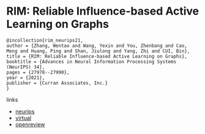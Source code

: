 # RIM: Reliable Influence-based Active Learning on Graphs

```
@incollection{rim_neurips21,
author = {Zhang, Wentao and Wang, Yexin and You, Zhenbang and Cao, Meng and Huang, Ping and Shan, Jiulong and Yang, Zhi and CUI, Bin},
title = {RIM: Reliable Influence-based Active Learning on Graphs},
booktitle = {Advances in Neural Information Processing Systems (NeurIPS) 34},
pages = {27978--27990},
year = {2021},
publisher = {Curran Associates, Inc.}
}
```

links
- [neurips](https://papers.nips.cc//paper/2021/hash/eb86d510361fc23b59f18c1bc9802cc6-Abstract.html)
- [virtual](https://neurips.cc/virtual/2021/poster/28121)
- [openreview](https://openreview.net/forum?id=CEkbBN_-Ja8)
